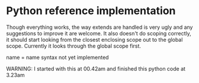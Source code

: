 
# Python reference implementation

Though everything works, the way extends are handled is very ugly and any suggestions to improve it are welcome.
It also doesn't do scoping correctly, it should start looking from the closest enclosing scope out to the global scope.
Currently it looks through the global scope first.


name = name syntax not yet implemented

WARNING: I started with this at 00.42am and finished this python code at 3.23am


